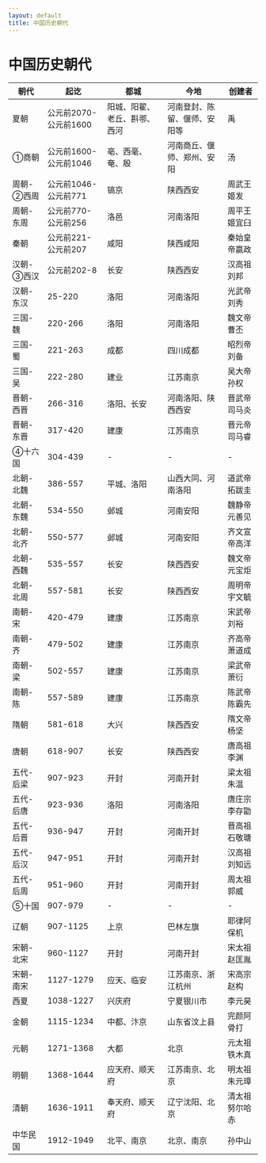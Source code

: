 ```yaml
---
layout: default
title: 中国历史朝代
---
```


# 中国历史朝代

<table>
  <thead>
    <tr>
      <th scope="col">朝代</th>
      <th scope="col">起讫</th>
      <th scope="col">都城</th>
      <th scope="col">今地</th>
      <th scope="col">创建者</th>
    </tr>
  </thead>
  <tbody>
    <tr>
      <td>夏朝</td>
      <td>公元前2070-公元前1600</td>
      <td>阳城、阳翟、老丘、斟𬩽、西河</td>
      <td>河南登封、陈留、偃师、安阳等</td>
      <td>禹</td>
    </tr>
    <tr>
      <td>①商朝</td>
      <td>公元前1600-公元前1046</td>
      <td>亳、西毫、奄、殷</td>
      <td>河南商丘、偃师、郑州、安阳</td>
      <td>汤</td>
    </tr>
    <tr>
      <td>周朝- ②西周</td>
      <td>公元前1046-公元前771</td>
      <td>镐京</td>
      <td>陕西西安</td>
      <td>周武王姬发</td>
    </tr>
    <tr>
      <td>周朝- 东周</td>
      <td>公元前770-公元前256</td>
      <td>洛邑</td>
      <td>河南洛阳</td>
      <td>周平王姬宜臼</td>
    </tr>
    <tr>
      <td>秦朝</td>
      <td>公元前221-公元前207</td>
      <td>咸阳</td>
      <td>陕西咸阳</td>
      <td>秦始皇帝嬴政</td>
    </tr>
    <tr>
      <td>汉朝- ③西汉</td>
      <td>公元前202-8</td>
      <td>长安</td>
      <td>陕西西安</td>
      <td>汉高祖刘邦</td>
    </tr>
    <tr>
      <td>汉朝- 东汉</td>
      <td>25-220</td>
      <td>洛阳</td>
      <td>河南洛阳</td>
      <td>光武帝刘秀</td>
    </tr>
    <tr>
      <td>三国- 魏</td>
      <td>220-266</td>
      <td>洛阳</td>
      <td>河南洛阳</td>
      <td>魏文帝曹丕</td>
    </tr>
    <tr>
      <td>三国- 蜀</td>
      <td>221-263</td>
      <td>成都</td>
      <td>四川成都</td>
      <td>昭烈帝刘备</td>
    </tr>
    <tr>
      <td>三国- 吴</td>
      <td>222-280</td>
      <td>建业</td>
      <td>江苏南京</td>
      <td>吴大帝孙权</td>
    </tr>
    <tr>
      <td>晋朝- 西晋</td>
      <td>266-316</td>
      <td>洛阳、长安</td>
      <td>河南洛阳、陕西西安</td>
      <td>晋武帝司马炎</td>
    </tr>
    <tr>
      <td>晋朝- 东晋</td>
      <td>317-420</td>
      <td>建康</td>
      <td>江苏南京</td>
      <td>晋元帝司马睿</td>
    </tr>
    <tr>
      <td>④十六国</td>
      <td>304-439</td>
      <td>-</td>
      <td>-</td>
      <td>-</td>
    </tr>
    <tr>
      <td>北朝- 北魏</td>
      <td>386-557</td>
      <td>平城、洛阳</td>
      <td>山西大同、河南洛阳</td>
      <td>道武帝拓跋圭</td>
    </tr>
    <tr>
      <td>北朝- 东魏</td>
      <td>534-550</td>
      <td>邺城</td>
      <td>河南安阳</td>
      <td>魏静帝元善见</td>
    </tr>
    <tr>
      <td>北朝- 北齐</td>
      <td>550-577</td>
      <td>邺城</td>
      <td>河南安阳</td>
      <td>齐文宣帝高洋</td>
    </tr>
    <tr>
      <td>北朝- 西魏</td>
      <td>535-557</td>
      <td>长安</td>
      <td>陕西西安</td>
      <td>魏文帝元宝炬</td>
    </tr>
    <tr>
      <td>北朝- 北周</td>
      <td>557-581</td>
      <td>长安</td>
      <td>陕西西安</td>
      <td>周明帝宇文毓</td>
    </tr>
    <tr>
      <td>南朝- 宋</td>
      <td>420-479</td>
      <td>建康</td>
      <td>江苏南京</td>
      <td>宋武帝刘裕</td>
    </tr>
    <tr>
      <td>南朝- 齐</td>
      <td>479-502</td>
      <td>建康</td>
      <td>江苏南京</td>
      <td>齐高帝萧道成</td>
    </tr>
    <tr>
      <td>南朝- 梁</td>
      <td>502-557</td>
      <td>建康</td>
      <td>江苏南京</td>
      <td>梁武帝萧衍</td>
    </tr>
    <tr>
      <td>南朝- 陈</td>
      <td>557-589</td>
      <td>建康</td>
      <td>江苏南京</td>
      <td>陈武帝陈霸先</td>
    </tr>
    <tr>
      <td>隋朝</td>
      <td>581-618</td>
      <td>大兴</td>
      <td>陕西西安</td>
      <td>隋文帝杨坚</td>
    </tr>
    <tr>
      <td>唐朝</td>
      <td>618-907</td>
      <td>长安</td>
      <td>陕西西安</td>
      <td>唐高祖李渊</td>
    </tr>
    <tr>
      <td>五代- 后梁</td>
      <td>907-923</td>
      <td>开封</td>
      <td>河南开封</td>
      <td>梁太祖朱温</td>
    </tr>
    <tr>
      <td>五代- 后唐</td>
      <td>923-936</td>
      <td>洛阳</td>
      <td>河南洛阳</td>
      <td>唐庄宗李存勖</td>
    </tr>
    <tr>
      <td>五代- 后晋</td>
      <td>936-947</td>
      <td>开封</td>
      <td>河南开封</td>
      <td>晋高祖石敬瑭</td>
    </tr>
    <tr>
      <td>五代- 后汉</td>
      <td>947-951</td>
      <td>开封</td>
      <td>河南开封</td>
      <td>汉高祖刘知远</td>
    </tr>
    <tr>
      <td>五代- 后周</td>
      <td>951-960</td>
      <td>开封</td>
      <td>河南开封</td>
      <td>周太祖郭威</td>
    </tr>
    <tr>
      <td>⑤十国</td>
      <td>907-979</td>
      <td>-</td>
      <td>-</td>
      <td>-</td>
    </tr>
    <tr>
      <td>辽朝</td>
      <td>907-1125</td>
      <td>上京</td>
      <td>巴林左旗</td>
      <td>耶律阿保机</td>
    </tr>
    <tr>
      <td>宋朝- 北宋</td>
      <td>960-1127</td>
      <td>开封</td>
      <td>河南开封</td>
      <td>宋太祖赵匡胤</td>
    </tr>
    <tr>
      <td>宋朝- 南宋</td>
      <td>1127-1279</td>
      <td>应天、临安</td>
      <td>江苏南京、浙江杭州</td>
      <td>宋高宗赵构</td>
    </tr>
    <tr>
      <td>西夏</td>
      <td>1038-1227</td>
      <td>兴庆府</td>
      <td>宁夏银川市</td>
      <td>李元昊</td>
    </tr>
    <tr>
      <td>金朝</td>
      <td>1115-1234</td>
      <td>中都、汴京</td>
      <td>山东省汶上县</td>
      <td>完颜阿骨打</td>
    </tr>
    <tr>
      <td>元朝</td>
      <td>1271-1368</td>
      <td>大都</td>
      <td>北京</td>
      <td>元太祖铁木真</td>
    </tr>
    <tr>
      <td>明朝</td>
      <td>1368-1644</td>
      <td>应天府、顺天府</td>
      <td>江苏南京、北京</td>
      <td>明太祖朱元璋</td>
    </tr>
    <tr>
      <td>清朝</td>
      <td>1636-1911</td>
      <td>奉天府、顺天府</td>
      <td>辽宁沈阳、北京</td>
      <td>清太祖努尔哈赤</td>
    </tr>
    <tr>
      <td>中华民国</td>
      <td>1912-1949</td>
      <td>北平、南京</td>
      <td>北京、南京</td>
      <td>孙中山</td>
    </tr>
  </tbody>
</table>